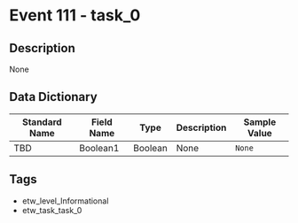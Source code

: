 # Event 111 - task_0

## Description
None

## Data Dictionary
|Standard Name|Field Name|Type|Description|Sample Value|
|---|---|---|---|---|
|TBD|Boolean1|Boolean|None|`None`|

## Tags
* etw_level_Informational
* etw_task_task_0